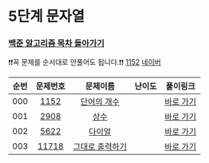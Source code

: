 # 5단계 문자열

### [백준 알고리즘 목차 돌아가기](../README.md)

❗️❗️꼭 문제를 순서대로 안풀어도 됩니다.❗️❗️
[1152](https://www.acmicpc.net/problem/1152)
[네이버](https://www.naver.com/)

| 순번  |                                   문제번호                                   |                                    문제이름                                     |                                 난이도                                 |            풀이링크             |
|:---:|:------------------------------------------------------------------------:|:---------------------------------------------------------------------------:|:-------------------------------------------------------------------:|:---------------------------:|
| 000 |<a href="https://www.acmicpc.net/problem/1152" target="_blank">1152</a>|  <a href="https://www.acmicpc.net/problem/1152" target="_blank">단어의 개수</a>  | <img src ="https://static.solved.ac/tier_small/4.svg" width = "15"> | [바로 가기](./단어의개수/README.md)|
| 001 | <a href="https://www.acmicpc.net/problem/2908" target="_blank">2908</a>  |    <a href="https://www.acmicpc.net/problem/2908" target="_blank">상수</a>    | <img src ="https://static.solved.ac/tier_small/4.svg" width = "15"> | [바로 가기](./상수/README.md)|
| 002 | <a href="https://www.acmicpc.net/problem/5622" target="_blank">5622</a>  |   <a href="https://www.acmicpc.net/problem/5622" target="_blank">다이얼</a>    | <img src ="https://static.solved.ac/tier_small/4.svg" width = "15"> | [바로 가기](./다이얼/README.md)|
| 003 | <a href="https://www.acmicpc.net/problem/11718" target="_blank">11718</a> | <a href="https://www.acmicpc.net/problem/11718" target="_blank">그대로 출력하기</a> | <img src ="https://static.solved.ac/tier_small/3.svg" width = "15"> | [바로 가기](./그대로출력하기/README.md)|
